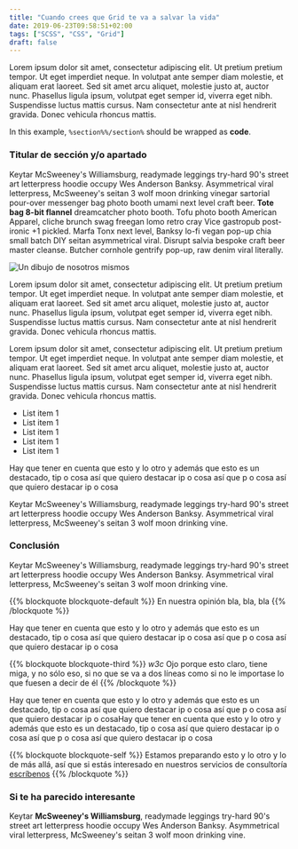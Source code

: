 ```yaml
---
title: "Cuando crees que Grid te va a salvar la vida"
date: 2019-06-23T09:58:51+02:00
tags: ["SCSS", "CSS", "Grid"]
draft: false
---
```


Lorem ipsum dolor sit amet, consectetur adipiscing elit. Ut pretium pretium tempor. Ut eget imperdiet neque. In volutpat ante semper diam molestie, et aliquam erat laoreet. Sed sit amet arcu aliquet, molestie justo at, auctor nunc. Phasellus ligula ipsum, volutpat eget semper id, viverra eget nibh. Suspendisse luctus mattis cursus. Nam consectetur ante at nisl hendrerit gravida. Donec vehicula rhoncus mattis. 

In this example, `%section%%/section%` should be wrapped as **code**.


### Titular de sección y/o apartado

Keytar McSweeney's Williamsburg, readymade leggings try-hard 90's street art letterpress hoodie occupy Wes Anderson Banksy. Asymmetrical viral letterpress, McSweeney's seitan 3 wolf moon drinking vinegar sartorial pour-over messenger bag photo booth umami next level craft beer. **Tote bag 8-bit flannel** dreamcatcher photo booth. Tofu photo booth American Apparel, cliche brunch swag freegan lomo retro cray Vice gastropub post-ironic +1 pickled. Marfa Tonx next level, Banksy lo-fi vegan pop-up chia small batch DIY seitan asymmetrical viral. Disrupt salvia bespoke craft beer master cleanse. Butcher cornhole gentrify pop-up, raw denim viral literally.

![Un dibujo de nosotros mismos](/images/posts/01.png?classes=border,shadow)

Lorem ipsum dolor sit amet, consectetur adipiscing elit. Ut pretium pretium tempor. Ut eget imperdiet neque. In volutpat ante semper diam molestie, et aliquam erat laoreet. Sed sit amet arcu aliquet, molestie justo at, auctor nunc. Phasellus ligula ipsum, volutpat eget semper id, viverra eget nibh. Suspendisse luctus mattis cursus. Nam consectetur ante at nisl hendrerit gravida. Donec vehicula rhoncus mattis. 

Lorem ipsum dolor sit amet, consectetur adipiscing elit. Ut pretium pretium tempor. Ut eget imperdiet neque. In volutpat ante semper diam molestie, et aliquam erat laoreet. Sed sit amet arcu aliquet, molestie justo at, auctor nunc. Phasellus ligula ipsum, volutpat eget semper id, viverra eget nibh. Suspendisse luctus mattis cursus. Nam consectetur ante at nisl hendrerit gravida. Donec vehicula rhoncus mattis. 

* List item 1
* List item 1
* List item 1
* List item 1
* List item 1

Hay que tener en cuenta que esto y lo otro y además que esto es un destacado, tip o cosa así que quiero destacar ip o cosa así que p o cosa así que quiero destacar ip o cosa

Keytar McSweeney's Williamsburg, readymade leggings try-hard 90's street art letterpress hoodie occupy Wes Anderson Banksy. Asymmetrical viral letterpress, McSweeney's seitan 3 wolf moon drinking vine.

### Conclusión

Keytar McSweeney's Williamsburg, readymade leggings try-hard 90's street art letterpress hoodie occupy Wes Anderson Banksy. Asymmetrical viral letterpress, McSweeney's seitan 3 wolf moon drinking vine.


{{% blockquote blockquote-default %}}
En nuestra opinión bla, bla, bla
{{% /blockquote %}}

Hay que tener en cuenta que esto y lo otro y además que esto es un destacado, tip o cosa así que quiero destacar ip o cosa así que p o cosa así que quiero destacar ip o cosa

{{% blockquote blockquote-third %}}
*w3c*
Ojo porque esto claro, tiene miga, y no sólo eso, si no que se va a dos líneas como si no le importase lo que fuesen a decir de él
{{% /blockquote %}}

Hay que tener en cuenta que esto y lo otro y además que esto es un destacado, tip o cosa así que quiero destacar ip o cosa así que p o cosa así que quiero destacar ip o cosaHay que tener en cuenta que esto y lo otro y además que esto es un destacado, tip o cosa así que quiero destacar ip o cosa así que p o cosa así que quiero destacar ip o cosa

{{% blockquote blockquote-self %}}
Estamos preparando esto y lo otro y lo de más allá, así que si estás interesado en nuestros servicios de consultoría [escríbenos](mailto:hola@mamutlove.es "Mándanos un email a hola@mamutlove.es")
{{% /blockquote %}}

### Si te ha parecido interesante

Keytar **McSweeney's Williamsburg**, readymade leggings try-hard 90's street art letterpress hoodie occupy Wes Anderson Banksy. Asymmetrical viral letterpress, McSweeney's seitan 3 wolf moon drinking vine.